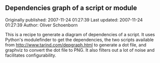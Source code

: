 ## Dependencies graph of a script or module

Originally published: 2007-11-24 01:27:39
Last updated: 2007-11-24 01:27:39
Author: Oliver Schoenborn

This is a recipe to generate a diagram of dependencies of a script. It uses Python's modulefinder to get the dependencies, the two scripts available from http://www.tarind.com/depgraph.html to generate a dot file, and graphviz to convert the dot file to PNG. It also filters out a lot of noise and facilitates configurability.